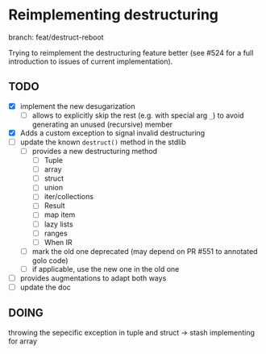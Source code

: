 # Reimplementing destructuring

branch: feat/destruct-reboot

Trying to reimplement the destructuring feature better (see #524 for a full introduction to issues of current implementation).

## TODO

- [x] implement the new desugarization
  - [ ] allows to explicitly skip the rest (e.g. with special arg `_`) to avoid generating an unused (recursive) member
- [x] Adds a custom exception to signal invalid destructuring
- [ ] update the known `destruct()` method in the stdlib
  - [ ] provides a new destructuring method
    - [ ] Tuple
    - [ ] array
    - [ ] struct
    - [ ] union
    - [ ] iter/collections
    - [ ] Result
    - [ ] map item
    - [ ] lazy lists
    - [ ] ranges
    - [ ] When IR
  - [ ] mark the old one deprecated (may depend on PR #551 to annotated golo code)
  - [ ] if applicable, use the new one in the old one
- [ ] provides augmentations to adapt both ways
- [ ] update the doc

## DOING

throwing the sepecific exception in tuple and struct
 -> stash implementing for array

